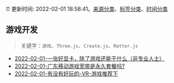 :alarm_clock: 更新时间: 2022-02-01 18:58:41。[来源分类](../README.md)、[标签分类](../TAGS.md)、[时间分类](../TIMELINE.md)

## 游戏开发


> 关键字：`游戏`、`Three.js`、`Create.js`、`Matter.js`



- [2022-02-01-一张好显卡，除了游戏还能干什么（非专业人士）](https://www.v2ex.com/t/831620) 
- [2022-02-01-广东移动游戏宽带是永久套餐吗?](https://www.v2ex.com/t/831605) 
- [2022-02-01-有没有好玩的-VR-游戏推荐下](https://www.v2ex.com/t/831589) 